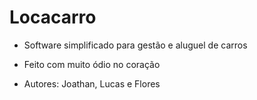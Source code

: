 # Locacarro

- Software simplificado para gestão e aluguel de carros

- Feito com muito ódio no coração

- Autores: Joathan, Lucas e Flores
